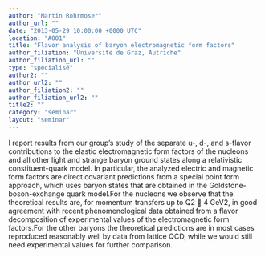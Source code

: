 ```yaml
---
author: "Martin Rohrmoser"
author_url: ""
date: "2013-05-29 10:00:00 +0000 UTC"
location: "A001"
title: "Flavor analysis of baryon electromagnetic form factors"
author_filiation: "Université de Graz, Autriche"
author_filiation_url: ""
type: "spécialisé"
author2: ""
author_url2: ""
author_filiation2: ""
author_filiation_url2: ""
title2: ""
category: "seminar" 
layout: "seminar"
---
```

I report results from our group’s study of the separate u-, d-, and s-flavor contributions to the elastic electromagnetic form factors of the nucleons and all other light and strange baryon ground states along a relativistic constituent-quark model. In particular, the analyzed electric and magnetic form factors are direct covariant predictions from a special point form approach, which uses baryon states that are obtained in the Goldstone- boson-exchange quark model.For the nucleons we observe that the theoretical results are, for momentum transfers up to Q2  4 GeV2, in good agreement with recent phenomenological data obtained from a flavor decomposition of experimental values of the electromagnetic form factors.For the other baryons the theoretical predictions are in most cases reproduced reasonably well by data from lattice QCD, while we would still need experimental values for further comparison.
